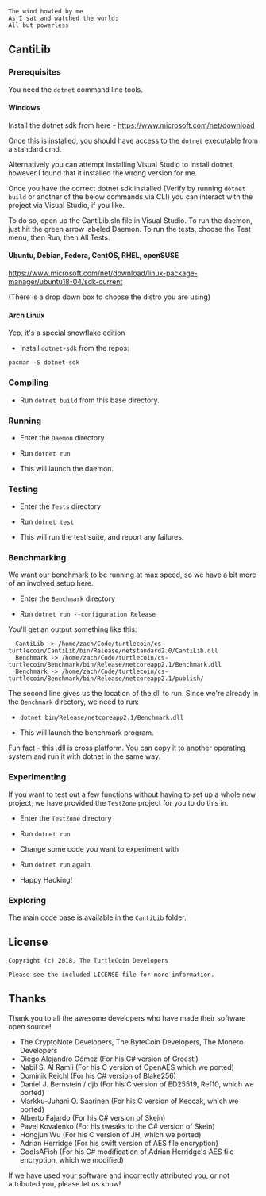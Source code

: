 ```
The wind howled by me
As I sat and watched the world;
All but powerless
```

## CantiLib

### Prerequisites

You need the `dotnet` command line tools.

#### Windows

Install the dotnet sdk from here - https://www.microsoft.com/net/download

Once this is installed, you should have access to the `dotnet` executable from a standard cmd.

Alternatively you can attempt installing Visual Studio to install dotnet, however I found that it installed the wrong version for me.

Once you have the correct dotnet sdk installed (Verify by running `dotnet build` or another of the below commands via CLI) you can interact with the project via Visual Studio, if you like.

To do so, open up the CantiLib.sln file in Visual Studio. To run the daemon, just hit the green arrow labeled Daemon. To run the tests, choose the Test menu, then Run, then All Tests.

#### Ubuntu, Debian, Fedora, CentOS, RHEL, openSUSE

https://www.microsoft.com/net/download/linux-package-manager/ubuntu18-04/sdk-current

(There is a drop down box to choose the distro you are using)

#### Arch Linux

Yep, it's a special snowflake edition

* Install `dotnet-sdk` from the repos:

`pacman -S dotnet-sdk`

### Compiling

* Run `dotnet build` from this base directory.

### Running

* Enter the `Daemon` directory

* Run `dotnet run`

* This will launch the daemon.

### Testing

* Enter the `Tests` directory

* Run `dotnet test`

* This will run the test suite, and report any failures.

### Benchmarking

We want our benchmark to be running at max speed, so we have a bit more of
an involved setup here.

* Enter the `Benchmark` directory

* Run `dotnet run --configuration Release`

You'll get an output something like this:

```
  CantiLib -> /home/zach/Code/turtlecoin/cs-turtlecoin/CantiLib/bin/Release/netstandard2.0/CantiLib.dll
  Benchmark -> /home/zach/Code/turtlecoin/cs-turtlecoin/Benchmark/bin/Release/netcoreapp2.1/Benchmark.dll
  Benchmark -> /home/zach/Code/turtlecoin/cs-turtlecoin/Benchmark/bin/Release/netcoreapp2.1/publish/
```

The second line gives us the location of the dll to run. Since we're already in the `Benchmark` directory, we need to run:

* `dotnet bin/Release/netcoreapp2.1/Benchmark.dll`

* This will launch the benchmark program.

Fun fact - this .dll is cross platform. You can copy it to another operating system and run it with dotnet in the same way.

### Experimenting

If you want to test out a few functions without having to set up a whole new
project, we have provided the `TestZone` project for you to do this in.

* Enter the `TestZone` directory

* Run `dotnet run`

* Change some code you want to experiment with

* Run `dotnet run` again.

* Happy Hacking!

### Exploring

The main code base is available in the `CantiLib` folder.

## License

```
Copyright (c) 2018, The TurtleCoin Developers

Please see the included LICENSE file for more information.
```

## Thanks

Thank you to all the awesome developers who have made their software open source!

* The CryptoNote Developers, The ByteCoin Developers, The Monero Developers
* Diego Alejandro Gómez (For his C# version of Groestl)
* Nabil S. Al Ramli (For his C version of OpenAES which we ported)
* Dominik Reichl (For his C# version of Blake256)
* Daniel J. Bernstein / djb (For his C version of ED25519, Ref10, which we ported)
* Markku-Juhani O. Saarinen (For his C version of Keccak, which we ported)
* Alberto Fajardo (For his C# version of Skein)
* Pavel Kovalenko (For his tweaks to the C# version of Skein)
* Hongjun Wu (For his C version of JH, which we ported)
* Adrian Herridge (For his swift version of AES file encryption)
* CodIsAFish (For his C# modification of Adrian Herridge's AES file encryption, which we modified)

If we have used your software and incorrectly attributed you, or not attributed you, please let us know!
